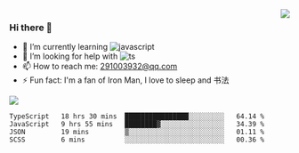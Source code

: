 <img align='right' src='https://github-readme-stats.vercel.app/api?username=niaogege&show_icons=true&theme=radical'/>

### Hi there 👋

- 🌱 I’m currently learning ![javascript](https://img.shields.io/badge/javacript-learn-orange)
- 🤔 I’m looking for help with ![ts](https://img.shields.io/badge/ts-learn-yellow)
- 📫 How to reach me: 291003932@qq.com
- ⚡ Fun fact:  I'm a fan of Iron Man, I love to sleep and 书法

![](https://github-readme-stats.vercel.app/api/top-langs/?username=niaogege&layout=compact)

<!--START_SECTION:waka-->
```text
TypeScript   18 hrs 30 mins  ████████████████░░░░░░░░░   64.14 % 
JavaScript   9 hrs 55 mins   ████████▓░░░░░░░░░░░░░░░░   34.39 % 
JSON         19 mins         ▒░░░░░░░░░░░░░░░░░░░░░░░░   01.11 % 
SCSS         6 mins          ░░░░░░░░░░░░░░░░░░░░░░░░░   00.36 % 
```
<!--END_SECTION:waka-->
